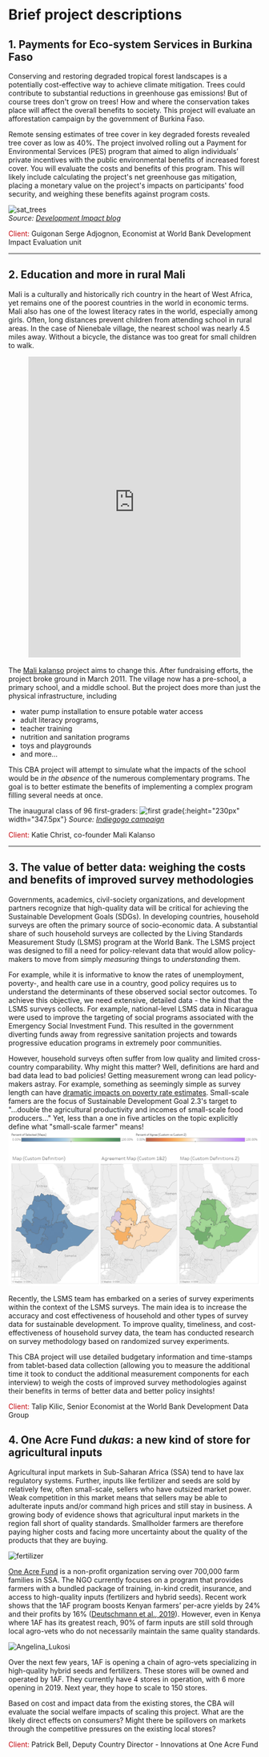# Brief project descriptions

## 1. Payments for Eco-system Services in Burkina Faso

Conserving and restoring degraded tropical forest landscapes is a potentially cost-effective way to achieve climate mitigation. Trees could contribute to substantial reductions in greenhouse gas emissions! But of course trees don't grow on trees! How and where the conservation takes place will affect the overall benefits to society. This project will evaluate an afforestation campaign by the government of Burkina Faso.

Remote sensing estimates of tree cover in key degraded forests revealed tree cover as low as 40%.  The project involved rolling out a Payment for Environmental Services (PES) program that aimed to align individuals’ private incentives with the public environmental benefits of increased forest cover. You will evaluate the costs and benefits of this program. This will likely include calculating the project's net greenhouse gas mitigation, placing a monetary value on the project's impacts on participants' food security, and weighing these benefits against program costs.<br>

![sat_trees](https://blogs.worldbank.org/sites/default/files/blogs-images/2019-07/forest_cover.png)<br>
_Source: [Development Impact blog](https://blogs.worldbank.org/impactevaluations/can-pes-pay-poor-or-does-food-security-grow-trees)_

<span style="color:#c5050c"> Client:</span> Guigonan Serge Adjognon, Economist at World Bank Development Impact Evaluation unit

---

## 2. Education and more in rural Mali

Mali is a culturally and historically rich country in the heart of West Africa, yet remains one of the poorest countries in the world in economic terms. Mali also has one of the lowest literacy rates in the world, especially among girls. Often, long distances prevent children from attending school in rural areas. In the case of Nienebale village, the nearest school was nearly 4.5 miles away. Without a bicycle, the distance was too great for small children to walk.

<figure class="video_container">
<iframe src="https://ourworldindata.org/grapher/cross-country-literacy-rates?tab=map&country=East%20Asia%20%26%20Pacific+Europe%20%26%20Central%20Asia+Latin%20America%20%26%20Caribbean+Middle%20East%20%26%20North%20Africa+South%20Asia+Sub-Saharan%20Africa&region=Africa" style="width: 100%; height: 600px; border: 0px none;">
</iframe>
</figure>

The [Mali kalanso](http://www.malikalanso.org/) project aims to change this. After fundraising efforts, the project broke ground in March 2011. The village now has a pre-school, a primary school, and a middle school. But the project does more than just the physical infrastructure, including
* water pump installation to ensure potable water access
* adult literacy programs,
* teacher training
* nutrition and sanitation programs
* toys and playgrounds
* and more...

This CBA project will attempt to simulate what the impacts of the school would be _in the absence_ of the numerous complementary programs. The goal is to better estimate the benefits of implementing a complex program filling several needs at once.

The inaugural class of 96 first-graders:
![first grade](https://c1.iggcdn.com/indiegogo-media-prod-cld/image/upload/c_fill,w_695,g_auto,q_auto,dpr_1.0,f_auto,h_460/dlovcu45a3dldoxduwrg){:height="230px" width="347.5px"}
_Source: [Indiegogo campaign](https://www.indiegogo.com/projects/build-a-middle-school-with-mali-kalanso/)_


<span style="color:#c5050c"> Client:</span> Katie Christ, co-founder Mali Kalanso

---

## 3. The value of better data: weighing the costs and benefits of improved survey methodologies

Governments, academics, civil-society organizations, and development partners recognize that high-quality data will be critical for achieving the Sustainable Development Goals (SDGs). In developing countries, household surveys are often the primary source of socio-economic data. A substantial share of such household surveys are collected by the Living Standards Measurement Study (LSMS) program at the World Bank. The LSMS project was designed to fill a need for policy-relevant data that would allow policy-makers to move from simply _measuring_ things to _understanding_ them.

For example, while it is informative to know the rates of unemployment, poverty-, and health care use in a country, good policy requires us to understand the determinants of these observed social sector outcomes. To achieve this objective, we need extensive, detailed data - the kind that the LSMS surveys collects. For example, national-level LSMS data in Nicaragua were used to improve the targeting of social programs associated with the Emergency Social Investment Fund. This resulted in the government diverting funds away from regressive sanitation projects and towards progressive education programs in extremely poor communities.


However, household surveys often suffer from low quality and limited cross-country comparability. Why might this matter? Well, definitions are hard and bad data lead to bad  policies! Getting measurement wrong can lead policy-makers astray. For example, something as seemingly simple as survey length can have [dramatic impacts on poverty rate estimates](http://blogs.worldbank.org/impactevaluations/9-pages-or-66-pages-questionnaire-design-s-impact-proxy-based-poverty-measurement). Small-scale famers are the focus of Sustainable Development Goal 2.3's target to "...double the agricultural productivity and incomes of small-scale food producers..." Yet, less than a one in five articles on the topic explicitly define what "small-scale farmer" means!
[![farms](../img/farms.png)](https://evans.uw.edu/policy-impact/epar/detailed-household-definitions-comparison-ethiopia)


Recently, the LSMS team has embarked on a series of survey experiments within the context of the LSMS surveys. The main idea is to increase the accuracy and cost effectiveness of household and other types of survey data for sustainable development. To improve quality, timeliness, and cost-effectiveness of household survey data, the team has conducted research on survey methodology based on randomized survey experiments.

This CBA project will use detailed budgetary information and time-stamps from tablet-based data collection (allowing you to measure the additional time it took to conduct the additional measurement components for each interview) to weigh the costs of improved survey methodologies against their benefits in terms of better data and better policy insights!

<span style="color:#c5050c"> Client:</span> Talip Kilic, Senior Economist at the World Bank Development Data Group

## 4. One Acre Fund _dukas_: a new kind of store for agricultural inputs

Agricultural input markets in Sub-Saharan Africa (SSA) tend to have lax regulatory systems. Further, inputs like fertilizer and seeds are sold by relatively few, often small-scale, sellers who have outsized market power. Weak competition in this market means that sellers may be able to adulterate inputs and/or command high prices and still stay in business. A growing body of evidence shows that agricultural input markets in the region fall short of quality standards. Smallholder farmers are therefore paying higher costs and facing more uncertainty about the quality of the products that they are buying.

![fertilizer](https://pbs.twimg.com/media/DIp3KNqUEAAAOo6?format=jpg&name=4096x4096)

[One Acre Fund](https://oneacrefund.org) is a non-profit organization serving over 700,000 farm families in SSA. The NGO currently focuses on a program that provides farmers with a bundled package of training, in-kind credit, insurance, and access to high-quality inputs (fertilizers and hybrid seeds). Recent work shows that the 1AF program boosts Kenyan farmers’ per-acre yields by 24% and their profits by 16% ([Deutschmann et al., 2019](https://www.nber.org/papers/w26054)). However, even in Kenya where 1AF has its greatest reach, 90% of farm inputs are still sold through local agro-vets who do not necessarily maintain the same quality standards.

![Angelina_Lukosi](https://oneacrefund.org/media/images/Auleliana_Lukosi_One_Acre_Fu.2e16d0ba.fill-1200x630-c100.jpg)

Over the next few years, 1AF is opening a chain of agro-vets specializing in high-quality hybrid seeds and fertilizers. These stores will be owned and operated by 1AF. They currently have 4 stores in operation, with 6 more opening in 2019. Next year, they hope to scale to 150 stores.

Based on cost and impact data from the existing stores, the CBA will evaluate the social welfare impacts of scaling this project. What are the likely direct effects on consumers? Might there be spillovers on markets through the competitive pressures on the existing local stores?

<span style="color:#c5050c"> Client:</span> Patrick Bell, Deputy Country Director - Innovations at One Acre Fund
